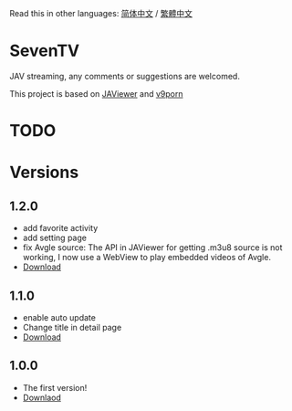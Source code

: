 Read this in other languages: [简体中文](https://github.com/over-driver/SevenTV/blob/master/README.md) / [繁體中文](https://github.com/over-driver/SevenTV/blob/master/README-zh-hk.md)

# SevenTV

JAV streaming, any comments or suggestions are welcomed.

This project is based on [JAViewer](https://github.com/SplashCodes/JAViewer) and [v9porn](https://github.com/techGay/v9porn)

# TODO

# Versions

## 1.2.0

- add favorite activity
- add setting page
- fix Avgle source: The API in JAViewer for getting .m3u8 source is not working, I now use a WebView to play embedded videos of Avgle.
- [Download](https://github.com/over-driver/SevenTV/releases/download/1.2.0/SevenTV-release-1.2.0.apk)

## 1.1.0

- enable auto update
- Change title in detail page
- [Download](https://github.com/over-driver/SevenTV/releases/download/1.1.0/SevenTV-release-1.1.0.apk)

## 1.0.0 

- The first version!
- [Downlaod](https://github.com/over-driver/SevenTV/releases/download/1.0.0/SevenTV-release-1.0.0.apk)